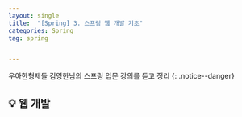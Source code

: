 ```yaml
---
layout: single
title:  "[Spring] 3. 스프링 웹 개발 기초"
categories: Spring
tag: spring


---
```


우아한형제들 김영한님의 스프링 입문 강의를 듣고 정리
{: .notice--danger}


## 💡 웹 개발
